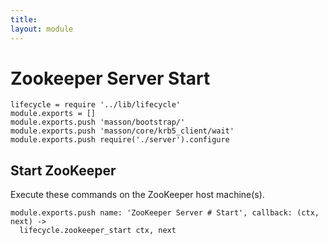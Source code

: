 ```yaml
---
title: 
layout: module
---
```


# Zookeeper Server Start

    lifecycle = require '../lib/lifecycle'
    module.exports = []
    module.exports.push 'masson/bootstrap/'
    module.exports.push 'masson/core/krb5_client/wait'
    module.exports.push require('./server').configure

## Start ZooKeeper

Execute these commands on the ZooKeeper host machine(s).

    module.exports.push name: 'ZooKeeper Server # Start', callback: (ctx, next) ->
      lifecycle.zookeeper_start ctx, next

